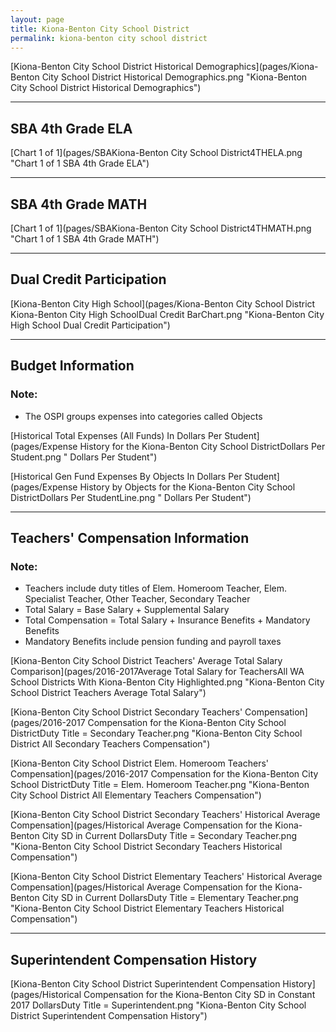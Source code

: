 ```yaml
---
layout: page
title: Kiona-Benton City School District
permalink: kiona-benton city school district
---
```



[Kiona-Benton City School District Historical Demographics](pages/Kiona-Benton City School District Historical Demographics.png "Kiona-Benton City School District Historical Demographics")

___

## SBA 4th Grade ELA

[Chart 1 of 1](pages/SBAKiona-Benton City School District4THELA.png "Chart 1 of 1 SBA 4th Grade ELA")


___

## SBA 4th Grade MATH

[Chart 1 of 1](pages/SBAKiona-Benton City School District4THMATH.png "Chart 1 of 1 SBA 4th Grade MATH")


___

## Dual Credit Participation

[Kiona-Benton City High School](pages/Kiona-Benton City School District Kiona-Benton City High SchoolDual Credit BarChart.png "Kiona-Benton City High School Dual Credit Participation")


___

## Budget Information
### Note:
- The OSPI groups expenses into categories called Objects

[Historical Total Expenses (All Funds) In Dollars Per Student](pages/Expense History for the Kiona-Benton City School DistrictDollars Per Student.png " Dollars Per Student")

[Historical Gen Fund Expenses By Objects In Dollars Per Student](pages/Expense History by Objects for the Kiona-Benton City School DistrictDollars Per StudentLine.png " Dollars Per Student")


___

## Teachers' Compensation Information
### Note:
- Teachers include duty titles of Elem. Homeroom Teacher, Elem. Specialist Teacher, Other Teacher, Secondary Teacher
- Total Salary = Base Salary + Supplemental Salary
- Total Compensation = Total Salary + Insurance Benefits + Mandatory Benefits
- Mandatory Benefits include pension funding and payroll taxes

[Kiona-Benton City School District Teachers' Average Total Salary Comparison](pages/2016-2017Average Total Salary for TeachersAll WA School Districts With Kiona-Benton City Highlighted.png "Kiona-Benton City School District Teachers Average Total Salary")

[Kiona-Benton City School District Secondary Teachers' Compensation](pages/2016-2017 Compensation for the Kiona-Benton City School DistrictDuty Title = Secondary Teacher.png "Kiona-Benton City School District All Secondary Teachers Compensation")

[Kiona-Benton City School District Elem. Homeroom Teachers' Compensation](pages/2016-2017 Compensation for the Kiona-Benton City School DistrictDuty Title = Elem. Homeroom Teacher.png "Kiona-Benton City School District All Elementary Teachers Compensation")

[Kiona-Benton City School District Secondary Teachers' Historical Average Compensation](pages/Historical Average Compensation for the Kiona-Benton City SD in Current DollarsDuty Title = Secondary Teacher.png "Kiona-Benton City School District Secondary Teachers Historical Compensation")

[Kiona-Benton City School District Elementary Teachers' Historical Average Compensation](pages/Historical Average Compensation for the Kiona-Benton City SD in Current DollarsDuty Title = Elementary Teacher.png "Kiona-Benton City School District Elementary Teachers Historical Compensation")


___

## Superintendent Compensation History

[Kiona-Benton City School District Superintendent Compensation History](pages/Historical Compensation for the Kiona-Benton City SD in Constant 2017 DollarsDuty Title = Superintendent.png "Kiona-Benton City School District Superintendent Compensation History")

